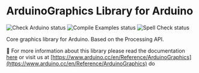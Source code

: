 # ArduinoGraphics Library for Arduino

![Check Arduino status](https://github.com/arduino-libraries/ArduinoGraphics/actions/workflows/check-arduino.yml/badge.svg)
![Compile Examples status](https://github.com/arduino-libraries/ArduinoGraphics/actions/workflows/compile-examples.yml/badge.svg)
![Spell Check status](https://github.com/arduino-libraries/ArduinoGraphics/actions/workflows/spell-check.yml/badge.svg)

Core graphics library for Arduino. Based on the Processing API.

📖 For more information about this library please read the documentation [here](./docs/) or visit us at [https://www.arduino.cc/en/Reference/ArduinoGraphics](https://www.arduino.cc/en/Reference/ArduinoGraphics)
do